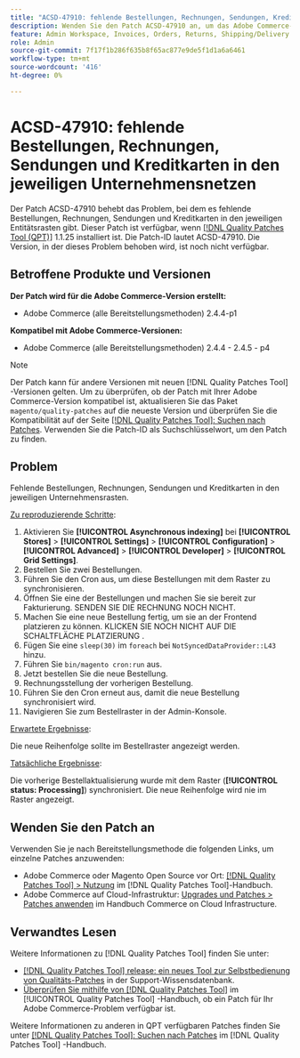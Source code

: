 ```yaml
---
title: "ACSD-47910: fehlende Bestellungen, Rechnungen, Sendungen, Kreditkarten in den jeweiligen Unternehmensnetzen"
description: Wenden Sie den Patch ACSD-47910 an, um das Adobe Commerce-Problem zu beheben, das bei fehlenden Bestellungen, Rechnungen, Sendungen und Kreditkarten in den jeweiligen Entitätsrasten auftritt.
feature: Admin Workspace, Invoices, Orders, Returns, Shipping/Delivery
role: Admin
source-git-commit: 7f17f1b286f635b8f65ac877e9de5f1d1a6a6461
workflow-type: tm+mt
source-wordcount: '416'
ht-degree: 0%

---
```


# ACSD-47910: fehlende Bestellungen, Rechnungen, Sendungen und Kreditkarten in den jeweiligen Unternehmensnetzen

Der Patch ACSD-47910 behebt das Problem, bei dem es fehlende Bestellungen, Rechnungen, Sendungen und Kreditkarten in den jeweiligen Entitätsrasten gibt. Dieser Patch ist verfügbar, wenn [[!DNL Quality Patches Tool (QPT)]](https://experienceleague.adobe.com/en/docs/commerce-knowledge-base/kb/announcements/commerce-announcements/magento-quality-patches-released-new-tool-to-self-serve-quality-patches) 1.1.25 installiert ist. Die Patch-ID lautet ACSD-47910. Die Version, in der dieses Problem behoben wird, ist noch nicht verfügbar.

## Betroffene Produkte und Versionen

**Der Patch wird für die Adobe Commerce-Version erstellt:**
* Adobe Commerce (alle Bereitstellungsmethoden) 2.4.4-p1

**Kompatibel mit Adobe Commerce-Versionen:**
* Adobe Commerce (alle Bereitstellungsmethoden) 2.4.4 - 2.4.5 - p4

>[!NOTE]
>
>Der Patch kann für andere Versionen mit neuen [!DNL Quality Patches Tool] -Versionen gelten. Um zu überprüfen, ob der Patch mit Ihrer Adobe Commerce-Version kompatibel ist, aktualisieren Sie das Paket `magento/quality-patches` auf die neueste Version und überprüfen Sie die Kompatibilität auf der Seite [[!DNL Quality Patches Tool]: Suchen nach Patches](https://experienceleague.adobe.com/tools/commerce-quality-patches/index.html). Verwenden Sie die Patch-ID als Suchschlüsselwort, um den Patch zu finden.

## Problem

Fehlende Bestellungen, Rechnungen, Sendungen und Kreditkarten in den jeweiligen Unternehmensrasten.

<u>Zu reproduzierende Schritte</u>:

1. Aktivieren Sie **[!UICONTROL Asynchronous indexing]** bei **[!UICONTROL Stores]** > **[!UICONTROL Settings]** > **[!UICONTROL Configuration]** > **[!UICONTROL Advanced]** > **[!UICONTROL Developer]** > **[!UICONTROL Grid Settings]**.
1. Bestellen Sie zwei Bestellungen.
1. Führen Sie den Cron aus, um diese Bestellungen mit dem Raster zu synchronisieren.
1. Öffnen Sie eine der Bestellungen und machen Sie sie bereit zur Fakturierung. SENDEN SIE DIE RECHNUNG NOCH NICHT.
1. Machen Sie eine neue Bestellung fertig, um sie an der Frontend platzieren zu können. KLICKEN SIE NOCH NICHT AUF DIE SCHALTFLÄCHE PLATZIERUNG .
1. Fügen Sie eine `sleep(30)` im `foreach` bei `NotSyncedDataProvider::L43` hinzu.
1. Führen Sie `bin/magento cron:run` aus.
1. Jetzt bestellen Sie die neue Bestellung.
1. Rechnungsstellung der vorherigen Bestellung.
1. Führen Sie den Cron erneut aus, damit die neue Bestellung synchronisiert wird.
1. Navigieren Sie zum Bestellraster in der Admin-Konsole.

<u>Erwartete Ergebnisse</u>:

Die neue Reihenfolge sollte im Bestellraster angezeigt werden.

<u>Tatsächliche Ergebnisse</u>:

Die vorherige Bestellaktualisierung wurde mit dem Raster (**[!UICONTROL status: Processing]**) synchronisiert. Die neue Reihenfolge wird nie im Raster angezeigt.

## Wenden Sie den Patch an

Verwenden Sie je nach Bereitstellungsmethode die folgenden Links, um einzelne Patches anzuwenden:

* Adobe Commerce oder Magento Open Source vor Ort: [[!DNL Quality Patches Tool] > Nutzung](https://experienceleague.adobe.com/docs/commerce-operations/tools/quality-patches-tool/usage.html) im [!DNL Quality Patches Tool]-Handbuch.
* Adobe Commerce auf Cloud-Infrastruktur: [Upgrades und Patches > Patches anwenden](https://experienceleague.adobe.com/docs/commerce-cloud-service/user-guide/develop/upgrade/apply-patches.html) im Handbuch Commerce on Cloud Infrastructure.

## Verwandtes Lesen

Weitere Informationen zu [!DNL Quality Patches Tool] finden Sie unter:

* [[!DNL Quality Patches Tool] release: ein neues Tool zur Selbstbedienung von Qualitäts-Patches](https://experienceleague.adobe.com/en/docs/commerce-knowledge-base/kb/announcements/commerce-announcements/magento-quality-patches-released-new-tool-to-self-serve-quality-patches) in der Support-Wissensdatenbank.
* [Überprüfen Sie mithilfe von  [!DNL Quality Patches Tool]](/help/tools/quality-patches-tool/patches-available-in-qpt/check-patch-for-magento-issue-with-magento-quality-patches.md) im [!UICONTROL Quality Patches Tool] -Handbuch, ob ein Patch für Ihr Adobe Commerce-Problem verfügbar ist.


Weitere Informationen zu anderen in QPT verfügbaren Patches finden Sie unter [[!DNL Quality Patches Tool]: Suchen nach Patches](https://experienceleague.adobe.com/tools/commerce-quality-patches/index.html) im [!DNL Quality Patches Tool] -Handbuch.
